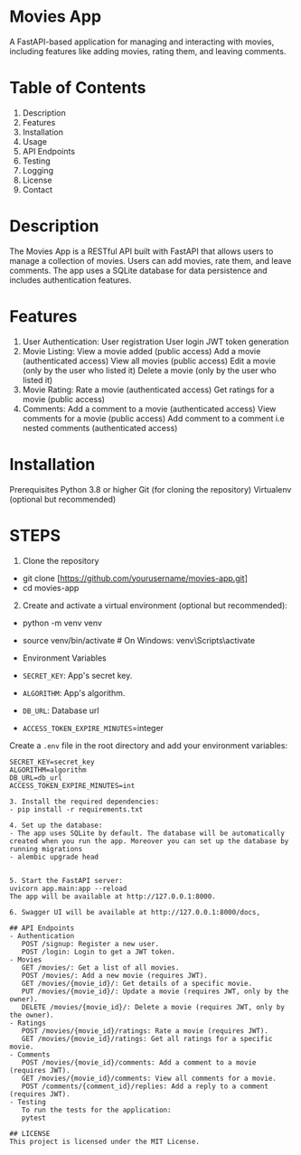 # Movies App
A FastAPI-based application for managing and interacting with movies, including features like adding movies, rating them, and leaving comments.

# Table of Contents
1. Description
2. Features
3. Installation
4. Usage
5. API Endpoints
6. Testing
7. Logging
8. License
9. Contact

# Description
The Movies App is a RESTful API built with FastAPI that allows users to manage a collection of movies. Users can add movies, rate them, and leave comments. The app uses a SQLite database for data persistence and includes authentication features.

# Features
1. User Authentication:
     User registration
     User login
     JWT token generation
2. Movie Listing:
     View a movie added (public access)
     Add a movie (authenticated access)
     View all movies (public access)
     Edit a movie (only by the user who listed it)
     Delete a movie (only by the user who listed it)
3. Movie Rating:
     Rate a movie (authenticated access)
     Get ratings for a movie (public access)
4. Comments:
    Add a comment to a movie (authenticated access)
    View comments for a movie (public access)
    Add comment to a comment i.e nested comments (authenticated access)

# Installation
Prerequisites
Python 3.8 or higher
Git (for cloning the repository)
Virtualenv (optional but recommended)

# STEPS
1. Clone the repository
- git clone [https://github.com/yourusername/movies-app.git]
- cd movies-app

2. Create and activate a virtual environment (optional but recommended):
- python -m venv venv
- source venv/bin/activate  # On Windows: venv\Scripts\activate

- Environment Variables

- `SECRET_KEY`: App's secret key.
- `ALGORITHM`: App's algorithm.
- `DB_URL`: Database url
- `ACCESS_TOKEN_EXPIRE_MINUTES`=integer

Create a `.env` file in the root directory and add your environment variables:

```env
SECRET_KEY=secret_key
ALGORITHM=algorithm
DB_URL=db_url
ACCESS_TOKEN_EXPIRE_MINUTES=int

3. Install the required dependencies:
- pip install -r requirements.txt

4. Set up the database:
- The app uses SQLite by default. The database will be automatically created when you run the app. Moreover you can set up the database by running migrations
- alembic upgrade head


5. Start the FastAPI server:
uvicorn app.main:app --reload
The app will be available at http://127.0.0.1:8000. 

6. Swagger UI will be available at http://127.0.0.1:8000/docs,

## API Endpoints
- Authentication
   POST /signup: Register a new user.
   POST /login: Login to get a JWT token.
- Movies
   GET /movies/: Get a list of all movies.
   POST /movies/: Add a new movie (requires JWT).
   GET /movies/{movie_id}/: Get details of a specific movie.
   PUT /movies/{movie_id}/: Update a movie (requires JWT, only by the owner).
   DELETE /movies/{movie_id}/: Delete a movie (requires JWT, only by the owner).
- Ratings
   POST /movies/{movie_id}/ratings: Rate a movie (requires JWT).
   GET /movies/{movie_id}/ratings: Get all ratings for a specific movie.
- Comments
   POST /movies/{movie_id}/comments: Add a comment to a movie (requires JWT).
   GET /movies/{movie_id}/comments: View all comments for a movie.
   POST /comments/{comment_id}/replies: Add a reply to a comment (requires JWT).
- Testing
   To run the tests for the application:
   pytest

## LICENSE
This project is licensed under the MIT License.



